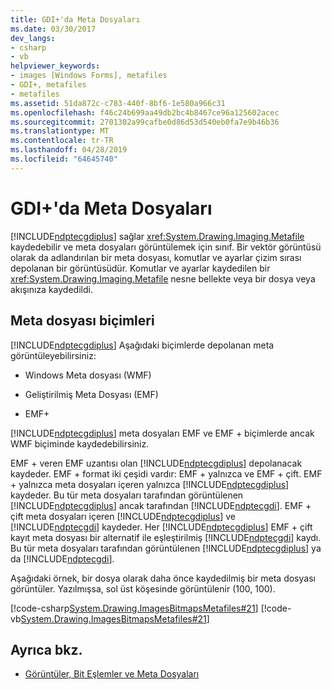 ```yaml
---
title: GDI+'da Meta Dosyaları
ms.date: 03/30/2017
dev_langs:
- csharp
- vb
helpviewer_keywords:
- images [Windows Forms], metafiles
- GDI+, metafiles
- metafiles
ms.assetid: 51da872c-c783-440f-8bf6-1e580a966c31
ms.openlocfilehash: f46c24b699aa49db2bc4b8467ce96a125602acec
ms.sourcegitcommit: 2701302a99cafbe0d86d53d540eb0fa7e9b46b36
ms.translationtype: MT
ms.contentlocale: tr-TR
ms.lasthandoff: 04/28/2019
ms.locfileid: "64645740"
---
```

# <a name="metafiles-in-gdi"></a>GDI+'da Meta Dosyaları
[!INCLUDE[ndptecgdiplus](../../../../includes/ndptecgdiplus-md.md)] sağlar <xref:System.Drawing.Imaging.Metafile> kaydedebilir ve meta dosyaları görüntülemek için sınıf. Bir vektör görüntüsü olarak da adlandırılan bir meta dosyası, komutlar ve ayarlar çizim sırası depolanan bir görüntüsüdür. Komutlar ve ayarlar kaydedilen bir <xref:System.Drawing.Imaging.Metafile> nesne bellekte veya bir dosya veya akışınıza kaydedildi.  
  
## <a name="metafile-formats"></a>Meta dosyası biçimleri  
 [!INCLUDE[ndptecgdiplus](../../../../includes/ndptecgdiplus-md.md)] Aşağıdaki biçimlerde depolanan meta görüntüleyebilirsiniz:  
  
- Windows Meta dosyası (WMF)  
  
- Geliştirilmiş Meta Dosyası (EMF)  
  
- EMF+  
  
 [!INCLUDE[ndptecgdiplus](../../../../includes/ndptecgdiplus-md.md)] meta dosyaları EMF ve EMF + biçimlerde ancak WMF biçiminde kaydedebilirsiniz.  
  
 EMF + veren EMF uzantısı olan [!INCLUDE[ndptecgdiplus](../../../../includes/ndptecgdiplus-md.md)] depolanacak kaydeder. EMF + format iki çeşidi vardır: EMF + yalnızca ve EMF + çift. EMF + yalnızca meta dosyaları içeren yalnızca [!INCLUDE[ndptecgdiplus](../../../../includes/ndptecgdiplus-md.md)] kaydeder. Bu tür meta dosyaları tarafından görüntülenen [!INCLUDE[ndptecgdiplus](../../../../includes/ndptecgdiplus-md.md)] ancak tarafından [!INCLUDE[ndptecgdi](../../../../includes/ndptecgdi-md.md)]. EMF + çift meta dosyaları içeren [!INCLUDE[ndptecgdiplus](../../../../includes/ndptecgdiplus-md.md)] ve [!INCLUDE[ndptecgdi](../../../../includes/ndptecgdi-md.md)] kaydeder. Her [!INCLUDE[ndptecgdiplus](../../../../includes/ndptecgdiplus-md.md)] EMF + çift kayıt meta dosyası bir alternatif ile eşleştirilmiş [!INCLUDE[ndptecgdi](../../../../includes/ndptecgdi-md.md)] kaydı. Bu tür meta dosyaları tarafından görüntülenen [!INCLUDE[ndptecgdiplus](../../../../includes/ndptecgdiplus-md.md)] ya da [!INCLUDE[ndptecgdi](../../../../includes/ndptecgdi-md.md)].  
  
 Aşağıdaki örnek, bir dosya olarak daha önce kaydedilmiş bir meta dosyası görüntüler. Yazılmışsa, sol üst köşesinde görüntülenir (100, 100).  
  
 [!code-csharp[System.Drawing.ImagesBitmapsMetafiles#21](~/samples/snippets/csharp/VS_Snippets_Winforms/System.Drawing.ImagesBitmapsMetafiles/CS/Class1.cs#21)]
 [!code-vb[System.Drawing.ImagesBitmapsMetafiles#21](~/samples/snippets/visualbasic/VS_Snippets_Winforms/System.Drawing.ImagesBitmapsMetafiles/VB/Class1.vb#21)]  
  
## <a name="see-also"></a>Ayrıca bkz.

- [Görüntüler, Bit Eşlemler ve Meta Dosyaları](images-bitmaps-and-metafiles.md)
